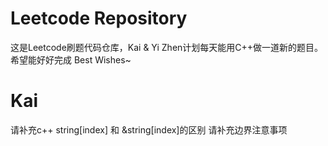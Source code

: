 # Leetcode Repository
这是Leetcode刷题代码仓库，Kai & Yi Zhen计划每天能用C++做一道新的题目。希望能好好完成
Best Wishes~

# Kai
请补充c++ string[index] 和 &string[index]的区别
请补充边界注意事项